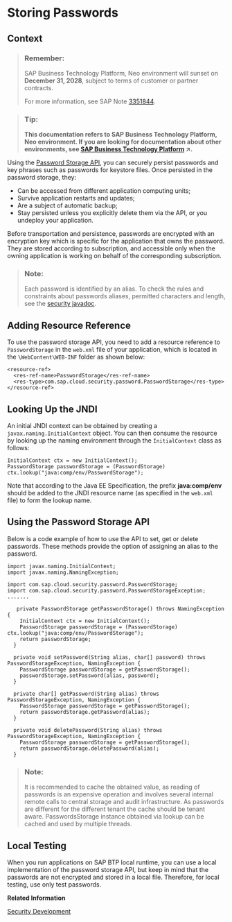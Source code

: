 <!-- loio244dbc262b5c4d37a42cfd7405e4719e -->

# Storing Passwords



## Context

> ### Remember:  
> SAP Business Technology Platform, Neo environment will sunset on **December 31, 2028**, subject to terms of customer or partner contracts.
> 
> For more information, see SAP Note [3351844](https://me.sap.com/notes/3351844).

> ### Tip:  
> **This documentation refers to SAP Business Technology Platform, Neo environment. If you are looking for documentation about other environments, see [SAP Business Technology Platform](https://help.sap.com/viewer/65de2977205c403bbc107264b8eccf4b/Cloud/en-US/6a2c1ab5a31b4ed9a2ce17a5329e1dd8.html "SAP Business Technology Platform (SAP BTP) is an integrated offering comprised of four technology portfolios: database and data management, application development and integration, analytics, and intelligent technologies. The platform offers users the ability to turn data into business value, compose end-to-end business processes, and build and extend SAP applications quickly.") :arrow_upper_right:.**

Using the [Password Storage API](https://api.sap.com/api/SCP_PasswordStorage/resource), you can securely persist passwords and key phrases such as passwords for keystore files. Once persisted in the password storage, they:

-   Can be accessed from different application computing units;
-   Survive application restarts and updates;
-   Are a subject of automatic backup;
-   Stay persisted unless you explicitly delete them via the API, or you undeploy your application.

Before transportation and persistence, passwords are encrypted with an encryption key which is specific for the application that owns the password. They are stored according to subscription, and accessible only when the owning application is working on behalf of the corresponding subscription.

> ### Note:  
> Each password is identified by an alias. To check the rules and constraints about passwords aliases, permitted characters and length, see the [security javadoc](https://help.hana.ondemand.com/javadoc/index.html).

<a name="concept_x5n_gpw_gn"/>

<!-- concept\_x5n\_gpw\_gn -->

## Adding Resource Reference

To use the password storage API, you need to add a resource reference to `PasswordStorage` in the `web.xml` file of your application, which is located in the `\WebContent\WEB-INF` folder as shown below:

```
<resource-ref>
  <res-ref-name>PasswordStorage</res-ref-name>
  <res-type>com.sap.cloud.security.password.PasswordStorage</res-type>
</resource-ref>
```

<a name="concept_kvt_qpw_gn"/>

<!-- concept\_kvt\_qpw\_gn -->

## Looking Up the JNDI

An initial JNDI context can be obtained by creating a `javax.naming.InitialContext` object. You can then consume the resource by looking up the naming environment through the `InitialContext` class as follows:

```
InitialContext ctx = new InitialContext();
PasswordStorage passwordStorage = (PasswordStorage) ctx.lookup("java:comp/env/PasswordStorage");
```

Note that according to the Java EE Specification, the prefix **java:comp/env** should be added to the JNDI resource name \(as specified in the `web.xml` file\) to form the lookup name.

<a name="concept_cyc_dqw_gn"/>

<!-- concept\_cyc\_dqw\_gn -->

## Using the Password Storage API

Below is a code example of how to use the API to set, get or delete passwords. These methods provide the option of assigning an alias to the password.

```
import javax.naming.InitialContext;
import javax.naming.NamingException;
 
import com.sap.cloud.security.password.PasswordStorage;
import com.sap.cloud.security.password.PasswordStorageException;
.......
 
   private PasswordStorage getPasswordStorage() throws NamingException {
    InitialContext ctx = new InitialContext();
    PasswordStorage passwordStorage = (PasswordStorage) ctx.lookup("java:comp/env/PasswordStorage");
    return passwordStorage;
  }
 
  private void setPassword(String alias, char[] password) throws PasswordStorageException, NamingException {
    PasswordStorage passwordStorage = getPasswordStorage();
    passwordStorage.setPassword(alias, password);
  }
 
  private char[] getPassword(String alias) throws PasswordStorageException, NamingException {
    PasswordStorage passwordStorage = getPasswordStorage();
    return passwordStorage.getPassword(alias);
  }
 
  private void deletePassword(String alias) throws PasswordStorageException, NamingException {
    PasswordStorage passwordStorage = getPasswordStorage();
    return passwordStorage.deletePassword(alias);
  }
```

> ### Note:  
> It is recommended to cache the obtained value, as reading of passwords is an expensive operation and involves several internal remote calls to central storage and audit infrastructure. As passwords are different for the different tenant the cache should be tenant aware. PasswordsStorage instance obtained via lookup can be cached and used by multiple threads.

<a name="concept_u3b_xxd_hn"/>

<!-- concept\_u3b\_xxd\_hn -->

## Local Testing

When you run applications on SAP BTP local runtime, you can use a local implementation of the password storage API, but keep in mind that the passwords are not encrypted and stored in a local file. Therefore, for local testing, use only test passwords.

**Related Information**  


[Security Development](security-development-6fafbaa.md "This section describes how you can implement security in your applications.")


